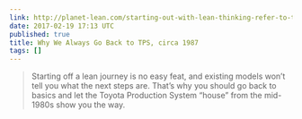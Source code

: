 ```yaml
---
link: http://planet-lean.com/starting-out-with-lean-thinking-refer-to-the-original-tps
date: 2017-02-19 17:13 UTC
published: true
title: Why We Always Go Back to TPS, circa 1987
tags: []
---
```


> Starting off a lean journey is no easy feat, and existing models won’t tell you what the next steps are. That’s why you should go back to basics and let the Toyota Production System “house” from the mid-1980s show you the way.
